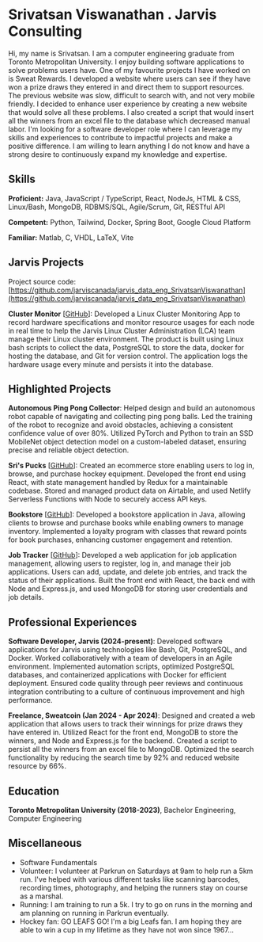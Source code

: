 # Srivatsan Viswanathan . Jarvis Consulting

Hi, my name is Srivatsan. I am a computer engineering graduate from Toronto Metropolitan University. I enjoy building software  applications to solve problems users have. One of my favourite projects I have worked on is Sweat Rewards. I developed a website  where users can see if they have won a prize draws they entered in and direct them to support resources. The previous website was  slow, difficult to search with, and not very mobile friendly. I decided to enhance user experience by creating a new website that  would solve all these problems. I also created a script that would insert all the winners from an excel file to the database which decreased manual labor. I'm looking for a software developer role where I can leverage my skills and experiences to contribute  to impactful projects and make a positive difference. I am willing to learn anything I do not know and have a strong desire to  continuously expand my knowledge and expertise.


## Skills

**Proficient:** Java, JavaScript / TypeScript, React, NodeJs, HTML & CSS, Linux/Bash, MongoDB, RDBMS/SQL, Agile/Scrum, Git, RESTful API

**Competent:** Python, Tailwind, Docker, Spring Boot, Google Cloud Platform

**Familiar:** Matlab, C, VHDL, LaTeX, Vite

## Jarvis Projects

Project source code: [https://github.com/jarviscanada/jarvis_data_eng_SrivatsanViswanathan](https://github.com/jarviscanada/jarvis_data_eng_SrivatsanViswanathan)


**Cluster Monitor** [[GitHub](https://github.com/jarviscanada/jarvis_data_eng_SrivatsanViswanathan/tree/master/linux_sql)]: Developed a Linux Cluster Monitoring App to record hardware specifications and monitor resource usages for each node in real time to help the Jarvis Linux Cluster Administration (LCA) team manage their Linux cluster environment. The product is built using Linux bash scripts to collect the data, PostgreSQL to store the data, docker for hosting the database, and Git for version control. The application logs the hardware usage every minute and persists it into the database.


## Highlighted Projects
**Autonomous Ping Pong Collector**: Helped design and build an autonomous robot capable of navigating and collecting ping pong balls. Led the training of the robot to recognize and avoid obstacles, achieving a consistent confidence value of over 80%. Utilized PyTorch and Python to train an SSD MobileNet object detection model on a custom-labeled dataset, ensuring precise and reliable object detection.

**Sri's Pucks** [[GitHub](https://github.com/SrivatsanViswanathan/react-hockey-store)]: Created an ecommerce store enabling users to log in, browse, and purchase hockey equipment. Developed the front end using React, with state management handled by Redux for a maintainable codebase. Stored and managed product data on Airtable, and used Netlify Serverless Functions with Node to securely access API keys.

**Bookstore** [[GitHub](https://github.com/SrivatsanViswanathan/bookstore)]: Developed a bookstore application in Java, allowing clients to browse and purchase books while enabling owners to manage inventory. Implemented a loyalty program with classes that reward points for book purchases, enhancing customer engagement and retention.

**Job Tracker** [[GitHub](https://github.com/SrivatsanViswanathan/job-tracker)]: Developed a web application for job application management, allowing users to register, log in, and manage their job applications. Users can add, update, and delete job entries, and track the status of their applications. Built the front end with React, the back end with Node and Express.js, and used MongoDB for storing user credentials and job details.


## Professional Experiences

**Software Developer, Jarvis (2024-present)**: Developed software applications for Jarvis using technologies like  Bash, Git, PostgreSQL, and Docker. Worked collaboratively with a team of developers in an Agile environment. Implemented automation scripts, optimized PostgreSQL databases, and containerized applications with Docker for efficient deployment. Ensured code quality through peer reviews and continuous integration contributing to a culture of continuous improvement and high performance.

**Freelance, Sweatcoin (Jan 2024 - Apr 2024)**: Designed and created a web application that allows users to track their winnings for prize draws they have entered in. Utilized React for the front end, MongoDB to store the winners, and Node and Express.js for the backend. Created a script to persist all the winners from an excel file to MongoDB. Optimized the search functionality by reducing the search time by 92% and reduced website resource by 66%.


## Education
**Toronto Metropolitan University (2018-2023)**, Bachelor Engineering, Computer Engineering


## Miscellaneous
- Software Fundamentals
- Volunteer: I volunteer at Parkrun on Saturdays at 9am to help run a 5km run. I've helped with various different tasks like scanning barcodes, recording times, photography, and helping the runners stay on course as a marshal.
- Running: I am training to run a 5k. I try to go on runs in the morning and am planning on running in Parkrun eventually.
- Hockey fan: GO LEAFS GO! I'm a big Leafs fan. I am hoping they are able to win a cup in my lifetime as they have not won since 1967...